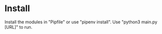 # Install
Install the modules in "Pipfile" or use "pipenv install".
Use "python3 main.py [URL]" to run.